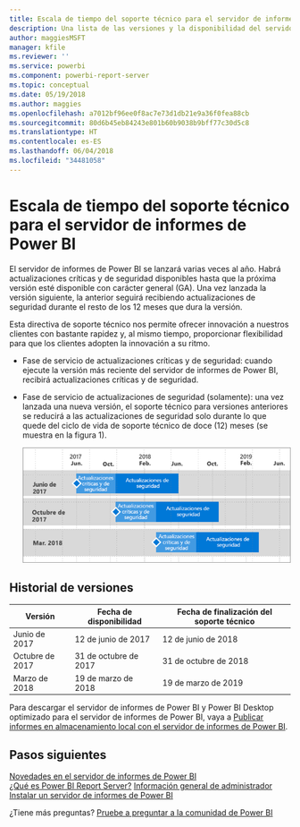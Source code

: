 ```yaml
---
title: Escala de tiempo del soporte técnico para el servidor de informes de Power BI
description: Una lista de las versiones y la disponibilidad del servidor de informes de Power BI.
author: maggiesMSFT
manager: kfile
ms.reviewer: ''
ms.service: powerbi
ms.component: powerbi-report-server
ms.topic: conceptual
ms.date: 05/19/2018
ms.author: maggies
ms.openlocfilehash: a7012bf96ee0f8ac7e73d1db21e9a36f0fea88cb
ms.sourcegitcommit: 80d6b45eb84243e801b60b9038b9bff77c30d5c8
ms.translationtype: HT
ms.contentlocale: es-ES
ms.lasthandoff: 06/04/2018
ms.locfileid: "34481058"
---
```

# <a name="support-timeline-for-power-bi-report-server"></a>Escala de tiempo del soporte técnico para el servidor de informes de Power BI
El servidor de informes de Power BI se lanzará varias veces al año. Habrá actualizaciones críticas y de seguridad disponibles hasta que la próxima versión esté disponible con carácter general (GA). Una vez lanzada la versión siguiente, la anterior seguirá recibiendo actualizaciones de seguridad durante el resto de los 12 meses que dura la versión.

Esta directiva de soporte técnico nos permite ofrecer innovación a nuestros clientes con bastante rapidez y, al mismo tiempo, proporcionar flexibilidad para que los clientes adopten la innovación a su ritmo.

* Fase de servicio de actualizaciones críticas y de seguridad: cuando ejecute la versión más reciente del servidor de informes de Power BI, recibirá actualizaciones críticas y de seguridad.
* Fase de servicio de actualizaciones de seguridad (solamente): una vez lanzada una nueva versión, el soporte técnico para versiones anteriores se reducirá a las actualizaciones de seguridad solo durante lo que quede del ciclo de vida de soporte técnico de doce (12) meses (se muestra en la figura 1).

    ![Gráfico que ilustra el período de tiempo del soporte técnico](media/support-timeline/report-server-support-timeline-mar-2018.png)

## <a name="version-history"></a>Historial de versiones
| **Versión** | **Fecha de disponibilidad** | **Fecha de finalización del soporte técnico** |
| --- | --- | --- |
| Junio de 2017 |12 de junio de 2017 |12 de junio de 2018 |
| Octubre de 2017 |31 de octubre de 2017 |31 de octubre de 2018 |
| Marzo de 2018 | 19 de marzo de 2018 | 19 de marzo de 2019 |

Para descargar el servidor de informes de Power BI y Power BI Desktop optimizado para el servidor de informes de Power BI, vaya a [Publicar informes en almacenamiento local con el servidor de informes de Power BI](https://powerbi.microsoft.com/report-server/).

## <a name="next-steps"></a>Pasos siguientes
[Novedades en el servidor de informes de Power BI](whats-new.md)  
[¿Qué es Power BI Report Server?](get-started.md)
[Información general de administrador](admin-handbook-overview.md)  
[Instalar un servidor de informes de Power BI](install-report-server.md)  

¿Tiene más preguntas? [Pruebe a preguntar a la comunidad de Power BI](https://community.powerbi.com/)

